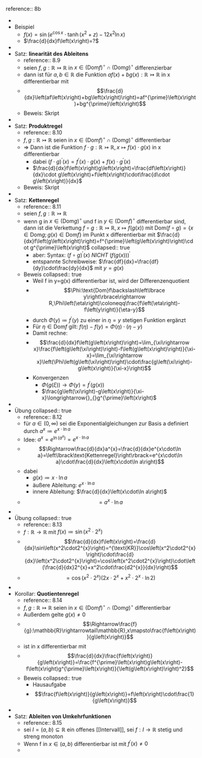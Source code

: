 reference:: 8b

-
- Beispiel
	- $f\left(x\right)=\sin\left(e^{\cos x}\cdot\tanh\left(x^2+z\right)-12x^2\ln x\right)$
	- $\frac{d}{dx}f\left(x\right)=?$
-
- Satz: **linearität des Ableitens**
	- reference:: 8.9
	- seien $f,g:\mathbb{R}\rightarrowtail\mathbb{R}$ in $x\in\left(\text{Dom}f\right)^{\circ}\cap\left(\text{Dom}g\right)^{\circ}$ differenzierbar
	- dann ist für $a,b\in\mathbb{R}$ die Funktion $af\left(x\right)+bg\left(x\right):\mathbb{R}\rightarrowtail\mathbb{R}$ in x differentierbar mit
	- $$\frac{d}{dx}\left(af\left(x\right)+bg\left(x\right)\right)=af^{\prime}\left(x\right)+bg^{\prime}\left(x\right)$$
	- Beweis: Skript
-
- Satz: **Produktregel**
	- reference:: 8.10
	- $f,g:\mathbb{R}\rightarrowtail\mathbb{R}$ seien in $x\in\left(\text{Dom}f\right)^{\circ}\cap\left(\text{Dom}g\right)^{\circ}$ differentierbar
	- => Dann ist die Funktion $f\cdot g:\mathbb{R}\rightarrowtail\mathbb{R},x\mapsto f\left(x\right)\cdot g\left(x\right)$ in x differentierbar
		- dabei $\left(f\cdot g\right)^{\prime}\left(x\right)=f^{\prime}\left(x\right)\cdot g\left(x\right)+f\left(x\right)\cdot g^{\prime}\left(x\right)$
		- $\frac{d}{dx}f\left(x\right)g\left(x\right)=\frac{df\left(x\right)}{dx}\cdot g\left(x\right)+f\left(x\right)\cdot\frac{d\cdot g\left(x\right)}{dx}$
	- Beweis: Skript
-
- Satz: **Kettenregel**
	- reference:: 8.11
	- seien $f,g:\mathbb{R}\rightarrowtail\mathbb{R}$
	- wenn g in $x\in\left(\text{Dom}g\right)^{\circ}$ und f in $y\in\left(\text{Dom}f\right)^{\circ}$ differentierbar sind, dann ist die Verkettung $f\circ g:\mathbb{R}\rightarrowtail\mathbb{R},x\mapsto f\left(g\left(x\right)\right)$ mit $\text{Dom}\left(f\circ g\right)=\left\lbrace x\in\text{Dom}g;g\left(x\right)\in\text{Dom}f\right\rbrace$ im Punkt x differentierbar mit $\frac{d}{dx}f\left(g\left(x\right)\right)=f^{\prime}\left(g\left(x\right)\right)\cdot g^{\prime}\left(x\right)$
	  collapsed:: true
		- aber: Syntax: $\left(f\circ g\right)^{\prime}\left(x\right)$ *NICHT* $\left(f\left(g\left(x\right)\right)\right)^{\prime}$
		- entspannte Schreibweise: $\frac{df}{dx}=\frac{df}{dy}\cdot\frac{dy}{dx}$ mit $y=g\left(x\right)$
	- Beweis
	  collapsed:: true
		- Weil f in y=g(x) differentierbar ist, wird der Differenzenquotient
		- $$\Phi:\text{Dom}f\backslash\left\lbrace y\right\rbrace\rightarrow R,\Phi\left(\eta\right)\coloneqq\frac{f\left(\eta\right)-f\left(y\right)}{\eta-y}$$
		- durch $\Phi\left(y\right)\coloneqq f^{\prime}\left(y\right)$ zu einer in $\eta=y$ stetigen Funktion ergänzt
		- Für $\eta\in\text{Dom}f$ gilt: $f\left(\eta\right)-f\left(y\right)=\Phi\left(\eta\right)\cdot\left(\eta-y\right)$
		- Damit rechne:
		- $$\frac{d}{dx}f\left(g\left(x\right)\right)=\lim_{\xi\rightarrow x}\frac{f\left(g\left(\xi\right)\right)-f\left(g\left(x\right)\right)}{\xi-x}=\lim_{\xi\rightarrow x}\left(\Phi\left(g\left(\xi\right)\right)\cdot\frac{g\left(\xi\right)-g\left(x\right)}{\xi-x}\right)$$
		- Konvergenzen
			- $\Phi\left(g\left(\xi\right)\right)\longrightarrow{}_{}\Phi\left(y\right)=f^{\prime}\left(g\left(x\right)\right)$
			- $\frac{g\left(\xi\right)-g\left(x\right)}{\xi-x}\longrightarrow{}_{}g^{\prime}\left(x\right)$
-
- Übung
  collapsed:: true
	- reference:: 8.12
	- für $a\in\left(0,\infty\right)$ sei die Exponentialgleichungen zur Basis a definiert durch $a^{x}\coloneqq e^{x\cdot\ln a}$
	- Idee: $a^{x}=e^{\ln\left(a^{x}\right)}=e^{x\cdot\ln a}$
	- $$\Rightarrow\frac{d}{dx}a^{x}=\frac{d}{dx}e^{x\cdot\ln a}=\left\lbrack\text{Kettenregel}\right\rbrack=e^{x\cdot\ln a}\cdot\frac{d}{dx}\left(x\cdot\ln a\right)$$
	- dabei
		- $g\left(x\right)\coloneqq x\cdot\ln a$
		- äußere Ableitung: $e^{x\cdot\ln a}$
		- innere Ableitung: $\frac{d}{dx}\left(x\cdot\ln a\right)$
	- $$=a^{x}\cdot\ln a$$
-
- Übung
  collapsed:: true
	- reference:: 8.13
	- $f:\mathbb{R}\rightarrow\mathbb{R}$ mit $f\left(x\right)\coloneqq\sin\left(x^2\cdot2^{x}\right)$
	- $$\frac{d}{dx}f\left(x\right)=\frac{d}{dx}\sin\left(x^2\cdot2^{x}\right)=^{\text{KR}}\cos\left(x^2\cdot2^{x}\right)\cdot\frac{d}{dx}\left(x^2\cdot2^{x}\right)=\cos\left(x^2\cdot2^{x}\right)\cdot\left(\frac{d}{dx}2^{x}+x^2\cdot\frac{d2^{x}}{dx}\right)$$
	- $$=\cos\left(x^2\cdot2^{x}\right)\left(2x\cdot2^{x}+x^2\cdot2^{x}\cdot\ln2\right)$$
-
- Korollar: **Quotientenregel**
	- reference:: 8.14
	- $f,g:\mathbb{R}\rightarrowtail\mathbb{R}$ seien in $x\in\left(\text{Dom}f\right)^{\circ}\cap\left(\text{Dom}g\right)^{\circ}$ differentierbar
	- Außerdem gelte $g\left(x\right)\neq0$
	- $$\Rightarrow\frac{f}{g}:\mathbb{R}\rightarrowtail\mathbb{R},x\mapsto\frac{f\left(x\right)}{g\left(x\right)}$$
	- ist in x differentierbar mit
	- $$\frac{d}{dx}\frac{f\left(x\right)}{g\left(x\right)}=\frac{f^{\prime}\left(x\right)g\left(x\right)-f\left(x\right)g^{\prime}\left(x\right)}{\left(g\left(x\right)\right)^2}$$
	- Beweis
	  collapsed:: true
		- Hausaufgabe
		- $$\frac{f\left(x\right)}{g\left(x\right)}=f\left(x\right)\cdot\frac{1}{g\left(x\right)}$$
-
- Satz: **Ableiten von Umkehrfunktionen**
	- reference:: 8.15
	- sei $I=\left(a,b\right)\subseteq\mathbb{R}$ ein offenes [[Intervall]], sei $f:I\rightarrow\mathbb{R}$ stetig und streng monoton
	- Wenn f in $x\in\left(a,b\right)$ differentierbar ist mit $f^{\prime}\left(x\right)\neq0$
	-